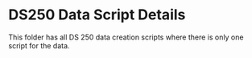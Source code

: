 # DS250 Data Script Details

This folder has all DS 250 data creation scripts where there is only one script for the data. 

